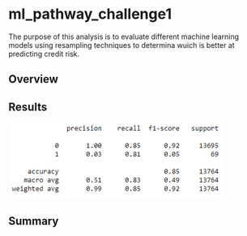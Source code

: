 # ml_pathway_challenge1
The purpose of this analysis is to evaluate different machine learning models using resampling techniques to determina wuich is better at predicting credit risk.

## Overview


## Results
![alt text](https://github.com/rsallaii2u/ml_pathway_challenge1/blob/main/RandomOverSampler.PNG)

## Summary

